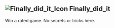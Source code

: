 ## ![Finally_did_it_Icon](https://raw.githubusercontent.com/1IlIl/wikidata/main/achievement_icons/Finally_did_it.png) Finally_did_it





Win a rated game. No secrets or tricks here.

